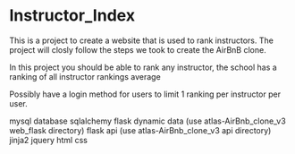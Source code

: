 # Instructor_Index

This is a project to create a website that is used to rank instructors.
The project will closly follow the steps we took to create the AirBnB clone.

In this project you should be able to rank any instructor, the school has a ranking of all instructor rankings average


Possibly have a login method for users to limit 1 ranking per instructor per user.

mysql database
sqlalchemy
flask dynamic data (use atlas-AirBnb_clone_v3 web_flask directory)
flask api (use atlas-AirBnb_clone_v3 api directory)
jinja2
jquery
html
css
